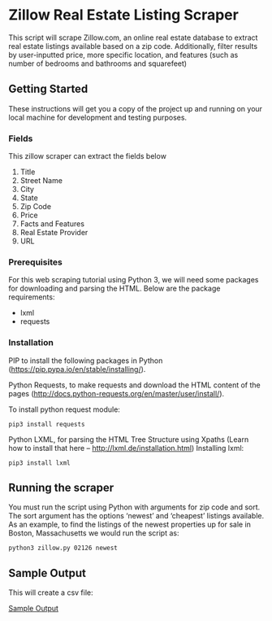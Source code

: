# Zillow Real Estate Listing Scraper

This script will scrape Zillow.com, an online real estate database to extract real estate listings available based on a zip code. Additionally, filter results by user-inputted price, more specific location, and features (such as number of bedrooms and bathrooms and squarefeet)

## Getting Started

These instructions will get you a copy of the project up and running on your local machine for development and testing purposes.

### Fields 

This zillow scraper can extract the fields below

1. Title
2. Street Name
3. City
4. State
5. Zip Code
6. Price
7. Facts and Features
8. Real Estate Provider
9. URL

### Prerequisites

For this web scraping tutorial using Python 3, we will need some packages for downloading and parsing the HTML. 
Below are the package requirements:

 - lxml
 - requests

### Installation

PIP to install the following packages in Python (https://pip.pypa.io/en/stable/installing/).

Python Requests, to make requests and download the HTML content of the pages (http://docs.python-requests.org/en/master/user/install/).

To install python request module:

```
pip3 install requests
```

Python LXML, for parsing the HTML Tree Structure using Xpaths (Learn how to install that here – http://lxml.de/installation.html)
Installing lxml:

```
pip3 install lxml
```


## Running the scraper
You must run the script using Python with arguments for zip code and sort. The sort argument has the options ‘newest’ and ‘cheapest’
listings available. As an example, to find the listings of the newest properties up for sale in Boston, Massachusetts we would run the 
script as:

```
python3 zillow.py 02126 newest
```
## Sample Output

This will create a csv file:

[Sample Output](https://raw.githubusercontent.com/scrapehero/zillow_real_estate/master/properties-02126.csv)
 
 
